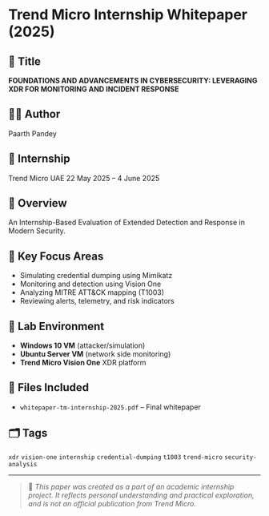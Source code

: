 # Trend Micro Internship Whitepaper (2025)

## 📄 Title
**FOUNDATIONS AND ADVANCEMENTS IN CYBERSECURITY: LEVERAGING XDR FOR MONITORING AND INCIDENT RESPONSE**

## 🧑‍💻 Author
Paarth Pandey

## 🏢 Internship
Trend Micro UAE
22 May 2025 – 4 June 2025

## 📝 Overview
An Internship-Based Evaluation of Extended Detection and Response in Modern Security.

## 📌 Key Focus Areas
- Simulating credential dumping using Mimikatz
- Monitoring and detection using Vision One
- Analyzing MITRE ATT&CK mapping (T1003)
- Reviewing alerts, telemetry, and risk indicators

## 🧪 Lab Environment
- **Windows 10 VM** (attacker/simulation)
- **Ubuntu Server VM** (network side monitoring)
- **Trend Micro Vision One** XDR platform

## 📁 Files Included
- `whitepaper-tm-internship-2025.pdf` – Final whitepaper

## 🗂️ Tags
`xdr` `vision-one` `internship` `credential-dumping` `t1003` `trend-micro` `security-analysis`

---

> 📢 *This paper was created as a part of an academic internship project. It reflects personal understanding and practical exploration, and is not an official publication from Trend Micro.*
